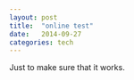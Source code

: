 ```yaml
---
layout: post
title:  "online test"
date:   2014-09-27
categories: tech
---
```


Just to make sure that it works.
